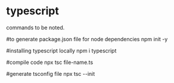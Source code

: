 # typescript

commands to be noted.

#to generate package.json file for node dependencies
npm init -y

#installing typescript locally
npm i typescript

#compile code
npx tsc file-name.ts

#generate tsconfig file
npx tsc --init
